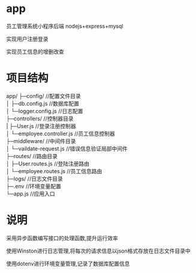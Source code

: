 # app
员工管理系统小程序后端
nodejs+express+mysql

实现用户注册登录

实现员工信息的增删改查

# 项目结构
app/
├─config/            //配置文件目录  
│  ├─db.config.js         //数据库配置  
│  └─logger.config.js    //日志配置  
├─controllers/          //控制器目录  
|  ├─User.js            //登录注册控制器   
│  └─employee.controller.js         //员工信息控制器  
├─middleware/           //中间件目录  
│  └─vaildate-request.js        //错误信息验证局部中间件  
├─routes/               //路由目录  
│  ├─User.routes.js         //登陆注册路由  
│  └─employee.routes.js         //员工信息路由  
├─logs/     //日志文件目录  
├─.env      //环境变量配置  
└─app.js           //应用入口  

# 说明
采用异步函数编写接口的处理函数,提升运行效率

使用Winston进行日志管理,将每次的请求信息以json格式存放在日志文件目录中

使用dotenv进行环境变量管理,记录了数据库配置信息